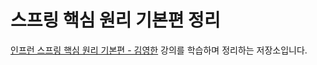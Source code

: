 # 스프링 핵심 원리 기본편 정리
[인프런 스프링 핵심 원리 기본편 - 김영한](https://www.inflearn.com/course/%EC%8A%A4%ED%94%84%EB%A7%81-%ED%95%B5%EC%8B%AC-%EC%9B%90%EB%A6%AC-%EA%B8%B0%EB%B3%B8%ED%8E%B8) 강의를 학습하며 정리하는 저장소입니다.

